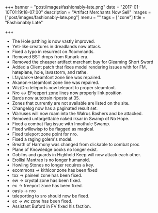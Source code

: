 +++
banner = "post/images/fashionably-late.png"
date = "2017-01-10T01:19:18-07:00"
description = "Artifact Merchants Now Sell"
images = ["post/images/fashionably-late.png"]
menu = ""
tags = ["zone"]
title = "Fashionably Late"

+++
* The Hole pathing is now vastly improved.
* Yeti-like creatures in dreadlands now attack.
* Fixed a typo in resurrect on #commands.
* Removed BST drops from Kunark-era.
* Removed the cheaper artifact merchant buy for Gleaming Short Sword
* Added a Client patch that fixes model rendering issues with for FM, hateplane, hole, lavastorm, and rathe.
* Lfaydark->steamfont zone line was repaired.
* Akanon->steamfont zone line was repaired.
* Wiz/Dru teleports now teleport to proper steamfont.
* Nro <-> EFreeport zone lines now properly link position
* Bards now autotrain riposte at 35.
* Zones that currently are not available are listed on the site.
* Changelog now has a paginated result set.
* Walruses will now roam into the Walrus Bashers and be attacked.
* Removed untargettable naked iksar in Swamp of No Hope.
* Fixed a combat flag issue with Innothule Swamp.
* Fixed willowisp to be flagged as magical.
* Fixed teleport zone point for nro.
* Fixed a raging golem's model.
* Breath of Harmony was changed from clickable to combat proc.
* Plane of Knowledge books no longer exist.
* Goblins and guards in Highhold Keep will now attack each other.
* Erollisi Mantrap is no longer humanoid.
* Howling Stones no longer requires a key.
* ecommons -> kithicor zone has been fixed
* tox -> paineel zone has been fixed.
* ew -> crystal zone has been fixed.
* ec -> freeport zone has been fixed.
* oasis -> nro
* teleporting to sro should now be fixed.
* ec -> wc zone has been fixed.
* Assistant Buford in FV fixed his faction.

<!--more-->